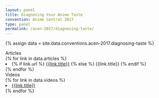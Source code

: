 ```yaml
---
layout: panel
title: Diagnosing Your Anime Taste
convention: Anime Central 2017
type: panel
permalink: /acen-2017/diagnosing-taste/
---
```


{% assign data = site.data.conventions.acen-2017.diagnosing-taste %}

<div class="manga-header"> Articles </div>
{% for link in data.articles %}
  <li class="manga-link">
    {% if link.url %}
      <a href="{{link.url}}" target="_blank">{{link.title}}</a>
    {% else %}
      <span>{{link.title}}</span>
    {% endif %}
  </li>
{% endfor %}
<div class="manga-header"> Videos </div>
{% for link in data.videos %}
  <li class="manga-link">
    <a href="https://youtu.be/{{link.youtube}}" target="_blank">{{link.title}}</a>
  </li>
{% endfor %}
